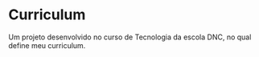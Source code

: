 # Curriculum
Um projeto desenvolvido no curso de Tecnologia da escola DNC, no qual define meu curriculum.
